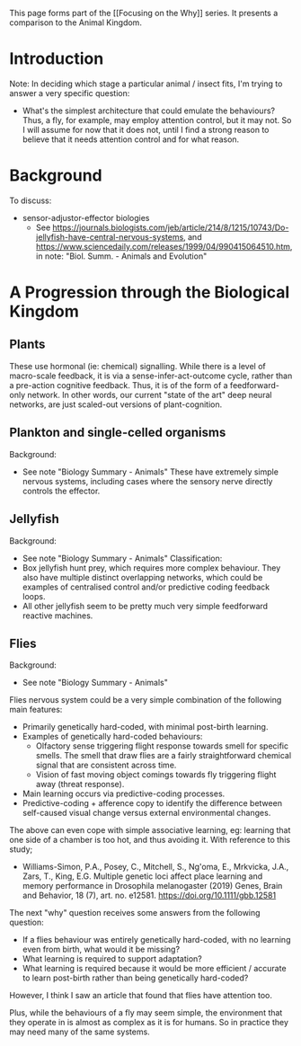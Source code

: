 This page forms part of the [[Focusing on the Why]] series. It presents a comparison to the Animal Kingdom.

# Introduction

Note: In deciding which stage a particular animal / insect fits, I'm trying to answer a very specific question:
- What's the simplest architecture that could emulate the behaviours?
Thus, a fly, for example, may employ attention control, but it may not. So I will assume for now that it does not, until I find a strong reason to believe that it needs attention control and for what reason.


# Background

To discuss:
* sensor-adjustor-effector biologies
    * See https://journals.biologists.com/jeb/article/214/8/1215/10743/Do-jellyfish-have-central-nervous-systems, and https://www.sciencedaily.com/releases/1999/04/990415064510.htm, in note: "Biol. Summ. - Animals and Evolution"


# A Progression through the Biological Kingdom

## Plants

These use hormonal (ie: chemical) signalling. While there is a level of macro-scale feedback, it is via a sense-infer-act-outcome cycle, rather than a pre-action cognitive feedback. Thus, it is of the form of a feedforward-only network.
In other words, our current "state of the art" deep neural networks, are just scaled-out versions of plant-cognition.

## Plankton and single-celled organisms

Background:
- See note "Biology Summary - Animals"
These have extremely simple nervous systems, including cases where the sensory nerve directly controls the effector.

## Jellyfish

Background:
- See note "Biology Summary - Animals"
Classification:
- Box jellyfish hunt prey, which requires more complex behaviour. They also have multiple distinct overlapping networks, which could be examples of centralised control and/or predictive coding feedback loops.
- All other jellyfish seem to be pretty much very simple feedforward reactive machines.

## Flies

Background:
- See note  "Biology Summary - Animals"

Flies nervous system could be a very simple combination of the following main features:
- Primarily genetically hard-coded, with minimal post-birth learning.
- Examples of genetically hard-coded behaviours:
	- Olfactory sense triggering flight response towards smell for specific smells. The smell that draw flies are a fairly straightforward chemical signal that are consistent across time.
	- Vision of fast moving object comings towards fly triggering flight away (threat response).
- Main learning occurs via predictive-coding processes.
- Predictive-coding + afference copy to identify the difference between self-caused visual change versus external environmental changes.

The above can even cope with simple associative learning, eg: learning that one side of a chamber is too hot, and thus avoiding it. With reference to this study;
- Williams-Simon, P.A., Posey, C., Mitchell, S., Ng'oma, E., Mrkvicka, J.A., Zars, T., King, E.G. Multiple genetic loci affect place learning and memory performance in Drosophila melanogaster (2019) Genes, Brain and Behavior, 18 (7), art. no. e12581. https://doi.org/10.1111/gbb.12581

The next "why" question receives some answers from the following question:
- If a flies behaviour was entirely genetically hard-coded, with no learning even from birth, what would it be missing?
- What learning is required to support adaptation?
- What learning is required because it would be more efficient / accurate to learn post-birth rather than being genetically hard-coded?

However, I think I saw an article that found that flies have attention too.

Plus, while the behaviours of a fly may seem simple, the environment that they operate in is almost as complex as it is for humans. So in practice they may need many of the same systems.